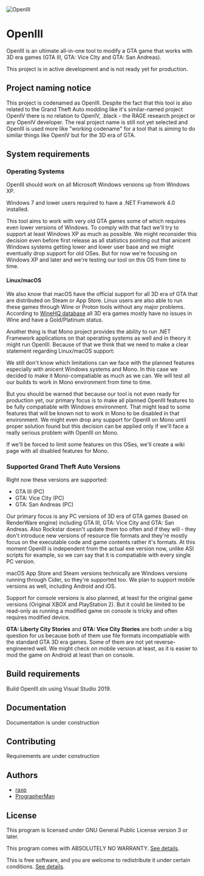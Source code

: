 ![OpenIII](https://github.com/worm202/OpenIII/blob/master/OpenIII/Resources/cover.png)

# OpenIII

OpenIII is an ultimate all-in-one tool to modify a GTA game that works with 3D era games (GTA III, GTA: Vice City and GTA: San Andreas).

This project is in active development and is not ready yet for production.

## Project naming notice

This project is codenamed as OpenIII. Despite the fact that this tool is also related to the Grand Theft Auto modding like it's similar-named project OpenIV there is no relation to OpenIV, .black - the RAGE research project or any OpenIV developer. The real project name is still not yet selected and OpenIII is used more like "working codename" for a tool that is aiming to do similar things like OpenIV but for the 3D era of GTA.

## System requirements

### Operating Systems

OpenIII should work on all Microsoft Windows versions up from Windows XP.

Windows 7 and lower users required to have a .NET Framework 4.0 installed.

This tool aims to work with very old GTA games some of which requires even lower versions of Windows. To comply with that fact we'll try to support at least Windows XP as much as possible. We might reconsider this decision even before first release as all statistics pointing out that anicent Windows systems getting lower and lower user base and we might eventually drop support for old OSes. But for now we're focusing on Windows XP and later and we're testing our tool on this OS from time to time.

#### Linux/macOS

We also know that macOS have the official support for all 3D era of GTA that are distributed on Steam or App Store. Linux users are also able to run these games through Wine or Proton tools without any major problems. According to [WineHQ database](https://appdb.winehq.org/) all 3D era games mostly have no issues in Wine and have a Gold/Platinum status.

Another thing is that Mono project provides the ability to run .NET Framework applications on that operating systems as well and in theory it might run OpenIII. Because of that we think that we need to make a clear statement regarding Linux/macOS support:

We still don't know which limitations can we face with the planned features especially with anicent Windows systems and Mono. In this case we decided to make it Mono-compatiable as much as we can. We will test all our builds to work in Mono environment from time to time.

But you should be warned that because our tool is not even ready for production yet, our primary focus is to make all planned OpenIII features to be fully compatiable with Windows environment. That might lead to some features that will be known not to work in Mono to be disabled in that environment. We might even drop any support for OpenIII on Mono until proper solution found but this decision can be applied only if we'll face a really serious problem with OpenIII on Mono.

If we'll be forced to limit some features on this OSes, we'll create a wiki page with all disabled features for Mono.

### Supported Grand Theft Auto Versions

Right now these versions are supported:

- GTA III (PC)
- GTA: Vice City (PC)
- GTA: San Andreas (PC)

Our primary focus is any PC versions of 3D era of GTA games (based on RenderWare engine) including GTA III, GTA: Vice City and GTA: San Andreas. Also Rockstar doesn't update them too often and if they will - they don't introduce new versions of resource file formats and they're mostly focus on the executable code and game contents rather it's formats. At this moment OpenIII is independent from the actual exe version now, unlike ASI scripts for example, so we can say that it is compatiable with every single PC version.

macOS App Store and Steam versions technically are Windows versions running through Cider, so they're supported too. We plan to support mobile versions as well, including Android and iOS.

Support for console versions is also planned, at least for the original game versions (Original XBOX and PlayStation 2). But it could be limited to be read-only as running a modified game on console is tricky and often requires modified device.

**GTA: Liberty City Stories** and **GTA: Vice City Stories** are both under a big question for us because both of them use file formats incompatiable with the standard GTA 3D era games. Some of them are not yet reverse-engineered well. We might check on mobile version at least, as it is easier to mod the game on Android at least than on console.

## Build requirements

Build OpenIII.sln using Visual Studio 2019.

## Documentation

Documentation is under construction

## Contributing

Requirements are under construction

## Authors

- [raxp](https://github.com/worm202)
- [PrographerMan](https://github.com/PrographerMan)

## License

This program is licensed under GNU General Public License version 3 or later.

This program comes with ABSOLUTELY NO WARRANTY. [See details](https://www.gnu.org/licenses/gpl-3.0.html#section15).

This is free software, and you are welcome to redistribute it under certain conditions. [See details](https://www.gnu.org/licenses/gpl-3.0.html).
